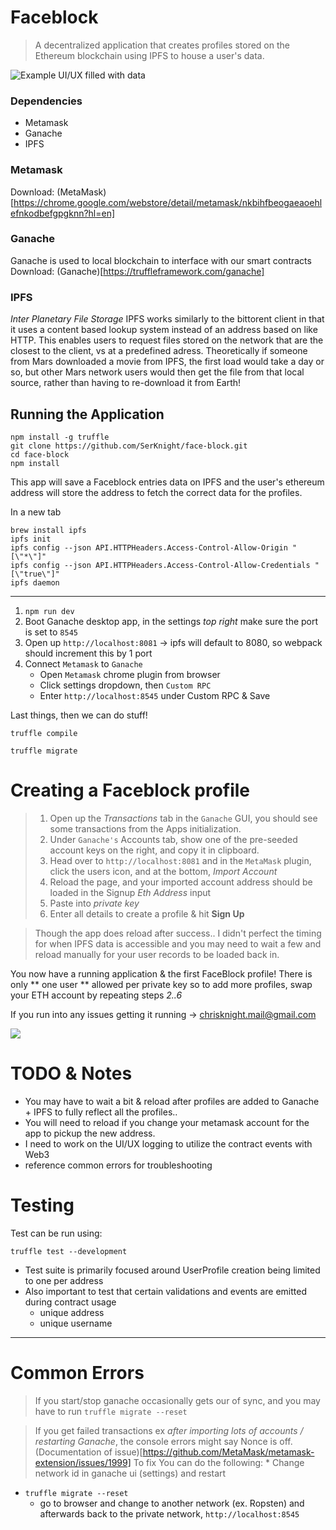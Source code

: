 # Faceblock

> A decentralized application that creates profiles stored on the Ethereum blockchain using IPFS to house a user's data.

![Example UI/UX filled with data](https://i.imgur.com/nUG6cWP.jpg)

### Dependencies
* Metamask
* Ganache
* IPFS

### Metamask
Download: (MetaMask)[https://chrome.google.com/webstore/detail/metamask/nkbihfbeogaeaoehlefnkodbefgpgknn?hl=en]

### Ganache
Ganache is used to local blockchain to interface with our smart contracts
Download: (Ganache)[https://truffleframework.com/ganache]

### IPFS
*Inter Planetary File Storage* IPFS works similarly to the bittorent client in that it uses a content based lookup system instead of an address based on like HTTP. This enables users to request files stored on the network that are the closest to the client, vs at a predefined adress. Theoretically if someone from Mars downloaded a movie from IPFS, the first load would take a day or so, but other Mars network users would then get the file from that local source, rather than having to re-download it from Earth!

## Running the Application

```
npm install -g truffle
git clone https://github.com/SerKnight/face-block.git
cd face-block
npm install
```

This app will save a Faceblock entries data on IPFS and the user's ethereum address will store the address to fetch the correct data for the profiles.

In a new tab

```
brew install ipfs
ipfs init
ipfs config --json API.HTTPHeaders.Access-Control-Allow-Origin "[\"*\"]"
ipfs config --json API.HTTPHeaders.Access-Control-Allow-Credentials "[\"true\"]"
ipfs daemon
```

----------------------
1. `npm run dev`
2. Boot Ganache desktop app, in the settings *top right* make sure the port is set to `8545`
4. Open up `http://localhost:8081` -> ipfs will default to 8080, so webpack should increment this by 1 port
5. Connect `Metamask` to `Ganache`
	* Open `Metamask` chrome plugin from browser
	* Click settings dropdown, then `Custom RPC`
	* Enter `http://localhost:8545` under Custom RPC & Save

Last things, then we can do stuff!

`truffle compile`

`truffle migrate`

# Creating a Faceblock profile

> 1. Open up the *Transactions* tab in the `Ganache` GUI, you should see some transactions from the Apps initialization.
> 2. Under `Ganache's` Accounts tab, show one of the pre-seeded account keys on the right, and copy it in clipboard.
> 3. Head over to `http://localhost:8081` and in the `MetaMask` plugin, click the users icon, and at the bottom, *Import Account*
> 4. Reload the page, and your imported account address should be loaded in the Signup *Eth Address* input
> 5. Paste into *private key*
> 6. Enter all details to create a profile & hit **Sign Up**

> Though the app does reload after success.. I didn't perfect the timing for when IPFS data is accessible and you may need to wait a few and reload manually for your user records to be loaded back in.

You now have a running application & the first FaceBlock profile! There is only ** one user ** allowed per private key so to add more profiles, swap your ETH account by repeating steps *2..6*

If you run into any issues getting it running -> chrisknight.mail@gmail.com

![](https://media.giphy.com/media/vXGwYDn5HX9Ti/giphy.gif)

# TODO & Notes

* You may have to wait a bit & reload after profiles are added to Ganache + IPFS to fully reflect all the profiles.. 
* You will need to reload if you change your metamask account for the app to pickup the new address.
* I need to work on the UI/UX logging to utilize the contract events with Web3
* reference common errors for troubleshooting

# Testing

Test can be run using:

`truffle test --development`

* Test suite is primarily focused around UserProfile creation being limited to one per address
* Also important to test that certain validations and events are emitted during contract usage
	* unique address
	* unique username

-------------------------------------------

# Common Errors

> If you start/stop ganache occasionally gets our of sync, and you may have to run `truffle migrate --reset`

> If you get failed transactions ex *after importing lots of accounts / restarting Ganache*, the console errors might say Nonce is off. (Documentation of issue)[https://github.com/MetaMask/metamask-extension/issues/1999] To fix You can do the following: 
	* Change network id in ganache ui (settings) and restart
  * `truffle migrate --reset`
	* go to browser and change to another network (ex. Ropsten) and afterwards back to the private network, `http://localhost:8545`
	